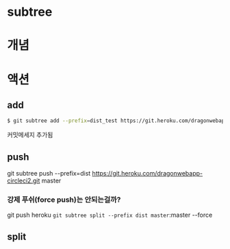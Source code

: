 subtree
=====

# 개념


# 액션

## add

```bash
$ git subtree add --prefix=dist_test https://git.heroku.com/dragonwebapp-circleci2.git master
```
커밋메세지 추가됨

## push
git subtree push --prefix=dist https://git.heroku.com/dragonwebapp-circleci2.git master

### 강제 푸쉬(force push)는 안되는걸까?
git push heroku `git subtree split --prefix dist master`:master --force

## split


